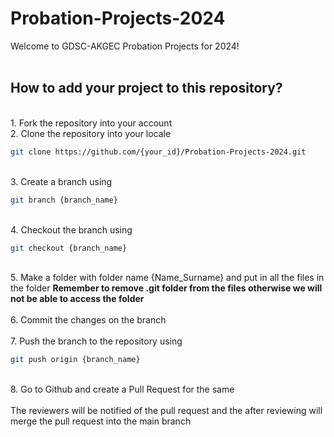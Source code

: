 # Probation-Projects-2024

Welcome to GDSC-AKGEC Probation Projects for 2024!
<br><br>
## How to add your project to this repository?
<br>
1. Fork the repository into your account<br>
2. Clone the repository into your locale<br>

```sh
git clone https://github.com/{your_id}/Probation-Projects-2024.git
```
<br>
3. Create a branch using 

```sh
git branch {branch_name}
``` 
<br>
4. Checkout the branch using 
   
```sh
git checkout {branch_name}
``` 
<br>
5. Make a folder with folder name {Name_Surname} and put in all the files in the folder <b>Remember to remove .git folder from the files otherwise we will not be able to access the folder</b><br><br>
6. Commit the changes on the branch<br><br>
7. Push the branch to the repository using 

```sh
git push origin {branch_name}
``` 
<br>
8. Go to Github and create a Pull Request for the same
<br><br>
The reviewers will be notified of the pull request and the after reviewing will merge the pull request into the main branch
